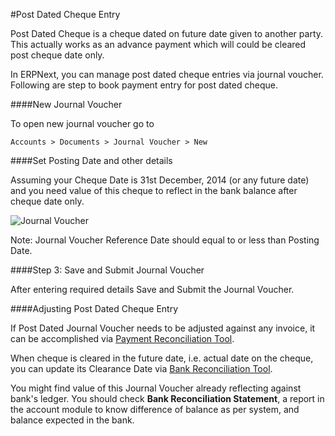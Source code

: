 #Post Dated Cheque Entry

Post Dated Cheque is a cheque dated on future date given to another party. This actually works as an advance payment which will could be cleared post cheque date only.

In ERPNext, you can manage post dated cheque entries via journal voucher. Following are step to book payment entry for post dated cheque.

####New Journal Voucher

To open new journal voucher go to 

`Accounts > Documents > Journal Voucher > New`

####Set Posting Date and other details

Assuming your Cheque Date is 31st December, 2014 (or any future date) and you need value of this cheque to reflect in the bank balance after cheque date only.

![Journal Voucher]({{docs_base_url}}/assets/img/articles/Selection_005d73bc7.png)

Note: Journal Voucher Reference Date should equal to or less than Posting Date.

####Step 3: Save and Submit Journal Voucher

After entering required details Save and Submit the Journal Voucher.

####Adjusting Post Dated  Cheque Entry

If Post Dated Journal Voucher needs to be adjusted against any invoice, it can be accomplished via [Payment Reconciliation Tool](https://erpnext.com/user-guide/accounts/payment-reconciliation).

When cheque is cleared in the future date, i.e. actual date on the cheque, you can update its Clearance Date via [Bank Reconciliation Tool](https://erpnext.com/user-guide/accounts/bank-reconciliation).

You might find value of this Journal Voucher already reflecting against bank's ledger. You should check **Bank Reconciliation Statement**, a report in the account module to know difference of balance as per system, and balance expected in the bank.
<!-- markdown -->